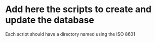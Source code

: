 # Add here the scripts to create and update the database

Each script should have a directory named using the ISO 8601 